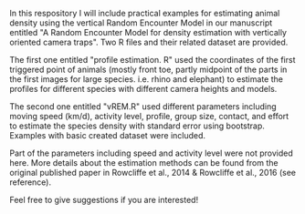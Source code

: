 In this respository I will include practical examples for estimating animal density using the vertical Random Encounter Model in our manuscript entitled "A Random Encounter Model for density estimation 
with vertically oriented camera traps". Two R files and their related dataset are provided. 

The first one entitled "profile estimation. R" used the coordinates of the first triggered point of animals (mostly front toe, partly midpoint of the parts in the first images for large species. i.e. rhino and elephant) to estimate the profiles for different species with different camera heights and models. 

The second one entitled "vREM.R" used different parameters including moving speed (km/d), activity level, profile, group size, contact, and effort to estimate the species density with standard error using bootstrap. Examples with basic created dataset were included.

Part of the parameters including speed and activity level were not provided here. More details about the estimation methods can be found from the original published paper in Rowcliffe et al., 2014 & Rowcliffe et al., 2016 (see reference).

Feel free to give suggestions if you are interested!
